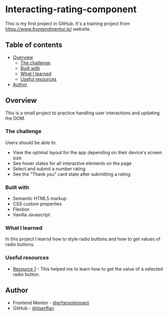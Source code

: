 # Interacting-rating-component
This is my first project in GitHub. It's a training project from https://www.frontendmentor.io/ website.

## Table of contents

- [Overview](#overview)
  - [The challenge](#the-challenge)
  - [Built with](#built-with)
  - [What I learned](#what-i-learned)
  - [Useful resources](#useful-resources)
- [Author](#author)

## Overview

This is a small project to practice handling user interactions and updating the DOM.

### The challenge

Users should be able to:

- View the optimal layout for the app depending on their device's screen size
- See hover states for all interactive elements on the page
- Select and submit a number rating
- See the "Thank you" card state after submitting a rating

### Built with

- Semantic HTML5 markup
- CSS custom properties
- Flexbox
- Vanilla Javascript

### What I learned

In this project I learnd how to style radio buttons and how to get values of radio buttons.

### Useful resources

- [Resource 1](https://stackoverflow.com/questions/15839169/how-to-get-the-value-of-a-selected-radio-button) - This helped me to learn how to get the value of a selected radio button.

## Author

- Frontend Mentor - [@erfansoleimanii](https://www.frontendmentor.io/profile/itserffan)
- GitHub - [@itserffan](https://github.com/itserffan)
